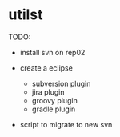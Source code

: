# utilst



TODO:


- install svn on rep02
- create a eclipse 
	-  subversion plugin
	-  jira plugin
	-  groovy plugin
	-  gradle plugin

- script to migrate to new svn





